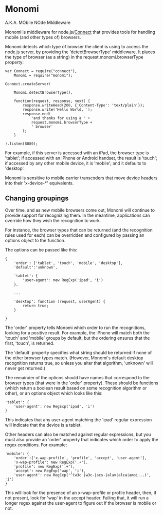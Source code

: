 # Monomi

A.K.A. MObile NOde MIddleware

Monomi is middleware for node.js/[Connect](http://github.com/senchalabs/connect)
that provides tools for handling mobile (and other types of) browsers.

Monomi detects which type of browser the client is using to access the node.js
server, by providing the 'detectBrowserType' middleware. It places the type of
browser (as a string) in the request.monomi.browserType property:

    var Connect = require("connect"),
        Monomi = require("monomi");
    
    Connect.createServer(
    
        Monomi.detectBrowserType(),
    
        function(request, response, next) {
            response.writeHead(200, {'Content-Type': 'text/plain'});
            response.write('Hello World, ');
            response.end(
                'and thanks for using a ' +
                request.monomi.browserType +
                ' browser'
            );
        }
    
    ).listen(8080);

For example, if this server is accessed with an iPad, the browser type is
'tablet'; if accessed with an iPhone or Android handset, the result is 'touch';
if accessed by any other mobile device, it is 'mobile'; and it defaults to
'desktop'.

Monomi is sensitive to mobile carrier transcoders that move device headers
into their 'x-device-*' equivalents.

## Changing groupings

Over time, and as new mobile browsers come out, Monomi will continue to provide
support for recognizing them. In the meantime, applications can override how
they wish the recognition to work.

For instance, the browser types that can be returned (and the recognition rules
used for each) can be overridden and configured by passing an options object to
the function.

The options can be passed like this:

    {
        'order': ['tablet', 'touch', 'mobile', 'desktop'],
        'default':'unknown',

        'tablet': {
            'user-agent': new RegExp('ipad', 'i')
        },
        
        ...
        
        'desktop': function (request, userAgent) {
            return true;
        }

    }
    
The 'order' property tells Monomi which order to run the recognitions, looking
for a positive result. For example, the iPhone will match both the 'touch' and
'mobile' groups by default, but the ordering ensures that the first, 'touch', is
returned.

The 'default' property specifies what string should be returned if none of the
other browser types match. (However, Monomi's default desktop recognition
returns true, so unless you alter that algorithm, 'unknown' will never get
returned.)

The remainder of the options should have names that correspond to the browser
types (that were in the 'order' property). These should be functions (which
return a boolean result based on some recognition algorithm or other), or an
options object which looks like this:

    'tablet': {
        'user-agent': new RegExp('ipad', 'i')
    }
    
This indicates that any user-agent matching the 'ipad' regular expression will
indicate that the device is a tablet.

Other headers can also be matched against regular expressions, but you must also
provide an 'order' property that indicates which order to apply the regex
conditions. For example:

    'mobile': {
        'order':['x-wap-profile', 'profile', 'accept', 'user-agent'],
        'x-wap-profile': new RegExp('.+'),
        'profile': new RegExp('.+'),
        'accept': new RegExp('wap', 'i'),
        'user-agent': new RegExp('^(w3c |w3c-|acs-|alav|alca|amoi...)', 'i')
    }

This will look for the presence of an x-wap-profile or profile header, then, if
not present, look for 'wap' in the accept header. Failing that, it will run a
longer regex against the user-agent to figure out if the browser is mobile or
not.
